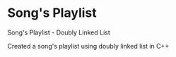 # Song's Playlist 
Song's Playlist - Doubly Linked List

Created a song's playlist using doubly linked list in C++
